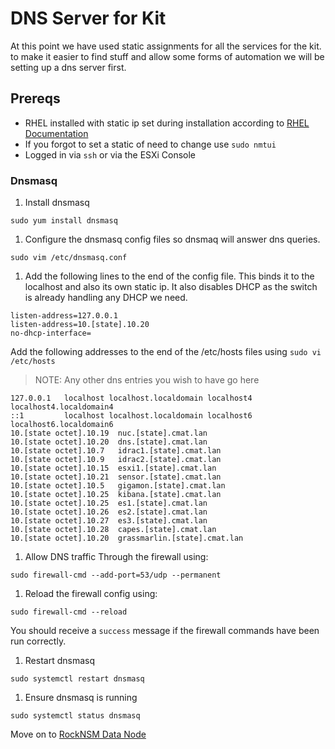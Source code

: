# DNS Server for Kit
At this point we have used static assignments for all the services for the kit. to make it easier to find stuff and allow some forms of automation we will be setting up a dns server first.

## Prereqs
 - RHEL installed with static ip set during installation according to [RHEL Documentation](../rhel/README.md)
  - If you forgot to set a static of need to change use `sudo nmtui`
- Logged in via `ssh` or via the ESXi Console

### Dnsmasq

1. Install dnsmasq
```
sudo yum install dnsmasq
```
1. Configure the dnsmasq config files so dnsmaq will answer dns queries.
```
sudo vim /etc/dnsmasq.conf
```
1. Add the following lines to the end of the config file. This binds it to the localhost and also its own static ip. It also disables DHCP as the switch is already handling any DHCP we need.
```
listen-address=127.0.0.1
listen-address=10.[state].10.20
no-dhcp-interface=
```
Add the following addresses to the end of the /etc/hosts files using `sudo vi /etc/hosts`

 > NOTE: Any other dns entries you wish to have go here  

```
127.0.0.1   localhost localhost.localdomain localhost4 localhost4.localdomain4
::1         localhost localhost.localdomain localhost6 localhost6.localdomain6
10.[state octet].10.19  nuc.[state].cmat.lan
10.[state octet].10.20  dns.[state].cmat.lan
10.[state octet].10.7   idrac1.[state].cmat.lan
10.[state octet].10.9   idrac2.[state].cmat.lan
10.[state octet].10.15  esxi1.[state].cmat.lan
10.[state octet].10.21  sensor.[state].cmat.lan
10.[state octet].10.5   gigamon.[state].cmat.lan
10.[state octet].10.25  kibana.[state].cmat.lan
10.[state octet].10.25  es1.[state].cmat.lan
10.[state octet].10.26  es2.[state].cmat.lan
10.[state octet].10.27  es3.[state].cmat.lan
10.[state octet].10.28  capes.[state].cmat.lan
10.[state octet].10.20  grassmarlin.[state].cmat.lan
```
1. Allow DNS traffic Through the firewall using:

```
sudo firewall-cmd --add-port=53/udp --permanent
```
1. Reload the firewall config using:

```
sudo firewall-cmd --reload
```

  You should receive a `success` message if the firewall commands have been run correctly.

1. Restart dnsmasq

```
sudo systemctl restart dnsmasq

```

1. Ensure dnsmasq is running

```
sudo systemctl status dnsmasq

```

Move on to [RockNSM Data Node](../rocknsm/README.md)
